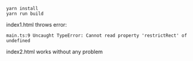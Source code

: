 ```
yarn install
yarn run build

```

index1.html
throws error:
```
main.ts:9 Uncaught TypeError: Cannot read property 'restrictRect' of undefined
```

index2.html
works without any problem